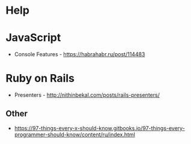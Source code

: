 # Help

# JavaScript


- Console Features - https://habrahabr.ru/post/114483

# Ruby on Rails

- Presenters - http://nithinbekal.com/posts/rails-presenters/

## Other

- https://97-things-every-x-should-know.gitbooks.io/97-things-every-programmer-should-know/content/ru/index.html

